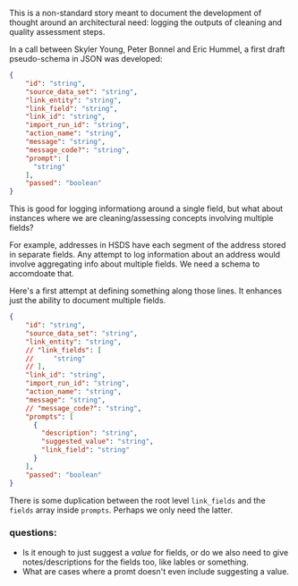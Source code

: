 This is a non-standard story meant to document the development of thought around an architectural need: logging the outputs of cleaning and quality assessment steps.

In a call between Skyler Young, Peter Bonnel and Eric Hummel, a first draft pseudo-schema in JSON was developed:

```json
{
    "id": "string",
    "source_data_set": "string",
    "link_entity": "string",
    "link_field": "string",
    "link_id": "string",
    "import_run_id": "string",
    "action_name": "string",
    "message": "string",
    "message_code?": "string",
    "prompt": [
      "string"
    ],
    "passed": "boolean"
}
```

This is good for logging informationg around a single field, but what about instances where we are cleaning/assessing concepts involving multiple fields?

For example, addresses in HSDS have each segment of the address stored in separate fields. Any attempt to log information about an address would involve aggregating info about multiple fields. We need a schema to accomdoate that.

Here's a first attempt at defining something along those lines. It enhances just the ability to document multiple fields.

```json
{
    "id": "string",
    "source_data_set": "string",
    "link_entity": "string",
    // "link_fields": [
    //     "string"
    // ],
    "link_id": "string",
    "import_run_id": "string",
    "action_name": "string",
    "message": "string",
    // "message_code?": "string",
    "prompts": [
      {
        "description": "string",
        "suggested_value": "string",
        "link_field": "string"
      }
    ],
    "passed": "boolean"
}
```

There is some duplication between the root level `link_fields` and the `fields` array inside `prompts`. Perhaps we only need the latter.

### questions:
- Is it enough to just suggest a _value_ for fields, or do we also need to give notes/descriptions for the fields too, like lables or something.
- What are cases where a promt doesn't even include suggesting a value.